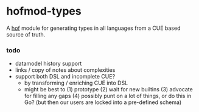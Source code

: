 # hofmod-types

A [hof](https://github.com/hofstadter-io/hof) module
for generating types in all languages
from a CUE based source of truth.


### todo

- datamodel history support
- links / copy of notes about complexities
- support both DSL and incomplete CUE?
	- by transforming / enriching CUE into DSL
	- might be best to (1) prototype (2) wait for new builtins (3) advocate for filling any gaps (4) possibly punt on a lot of things, or do this in Go? (but then our users are locked into a pre-defined schema)



